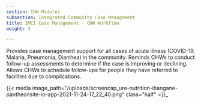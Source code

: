 ```yaml
---
section: CHW Modules
subsection: Integrated Community Case Management
title: IMCI Case Management - CHW Workflow
weight: 3

---
```

Provides case management support for all cases of acute illness (COVID-19, Malaria, Pneumonia, Diarrhea) in the community. Reminds CHWs to conduct follow-up assessments to determine if the case is improving or declining. Allows CHWs to schedule follow-ups for people they have referred to facilities due to complications.

{{< media image_path="/uploads/screencap_ure-nutrition-ihangane-pantheonsite-io-app-2021-11-24-17_22_40.png" class="half" >}}_